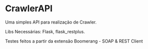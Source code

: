 # CrawlerAPI
Uma simples API para realização de Crawler.

Libs Necessárias: Flask, flask_restplus.

Testes feitos a partir da extensão Boomerang - SOAP & REST Client
